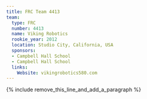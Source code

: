 ```yaml
---
title: FRC Team 4413
team:
  type: FRC
  number: 4413
  name: Viking Robotics
  rookie_year: 2012
  location: Studio City, California, USA
  sponsors:
  - Campbell Hall School
  - Campbell Hall School
  links:
    Website: vikingrobotics580.com
---
```


{% include remove_this_line_and_add_a_paragraph %}